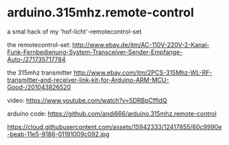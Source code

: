 # arduino.315mhz.remote-control
a smal hack of my 'hof-licht'-remotecontrol-set

the remotecontrol-set:
http://www.ebay.de/itm/AC-110V-220V-2-Kanal-Funk-Fernbedienung-System-Transceiver-Sender-Empfange-Auto-/271735717784

the 315mhz transmitter
http://www.ebay.com/itm/2PCS-315Mhz-WL-RF-transmitter-and-receiver-link-kit-for-Arduino-ARM-MCU-Good-/201043826520

video: https://www.youtube.com/watch?v=5DRBpCffIdQ

arduino code: https://github.com/andi666/arduino.315mhz.remote-control


https://cloud.githubusercontent.com/assets/15942333/12417855/60c9990e-beab-11e5-9186-01191009c092.jpg

